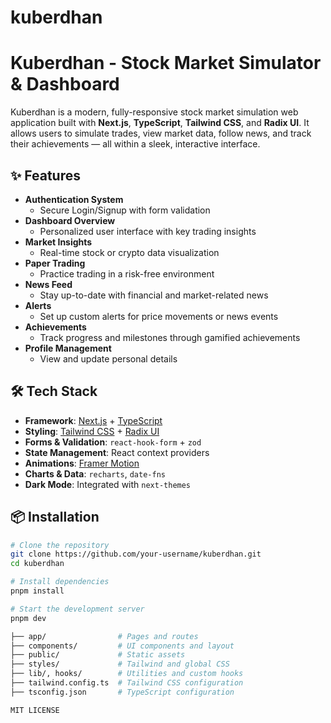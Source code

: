 # kuberdhan
# Kuberdhan - Stock Market Simulator & Dashboard

Kuberdhan is a modern, fully-responsive stock market simulation web application built with **Next.js**, **TypeScript**, **Tailwind CSS**, and **Radix UI**. It allows users to simulate trades, view market data, follow news, and track their achievements — all within a sleek, interactive interface.

## ✨ Features

- **Authentication System**
  - Secure Login/Signup with form validation
- **Dashboard Overview**
  - Personalized user interface with key trading insights
- **Market Insights**
  - Real-time stock or crypto data visualization
- **Paper Trading**
  - Practice trading in a risk-free environment
- **News Feed**
  - Stay up-to-date with financial and market-related news
- **Alerts**
  - Set up custom alerts for price movements or news events
- **Achievements**
  - Track progress and milestones through gamified achievements
- **Profile Management**
  - View and update personal details

## 🛠 Tech Stack

- **Framework**: [Next.js](https://nextjs.org/) + [TypeScript](https://www.typescriptlang.org/)
- **Styling**: [Tailwind CSS](https://tailwindcss.com/) + [Radix UI](https://www.radix-ui.com/)
- **Forms & Validation**: `react-hook-form` + `zod`
- **State Management**: React context providers
- **Animations**: [Framer Motion](https://www.framer.com/motion/)
- **Charts & Data**: `recharts`, `date-fns`
- **Dark Mode**: Integrated with `next-themes`

## 📦 Installation

```bash
# Clone the repository
git clone https://github.com/your-username/kuberdhan.git
cd kuberdhan

# Install dependencies
pnpm install

# Start the development server
pnpm dev

├── app/                # Pages and routes
├── components/         # UI components and layout
├── public/             # Static assets
├── styles/             # Tailwind and global CSS
├── lib/, hooks/        # Utilities and custom hooks
├── tailwind.config.ts  # Tailwind CSS configuration
├── tsconfig.json       # TypeScript configuration

MIT LICENSE
